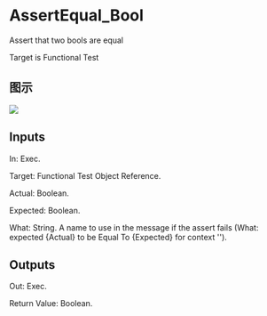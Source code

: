 # AssertEqual_Bool

Assert that two bools are equal

Target is Functional Test

## 图示

![]($-20221218-17591436.png)

## Inputs

In: Exec.

Target: Functional Test Object Reference.

Actual: Boolean.

Expected: Boolean.

What: String. A name to use in the message if the assert fails (What: expected {Actual} to be Equal To {Expected} for context '').  

## Outputs

Out: Exec.

Return Value: Boolean.


